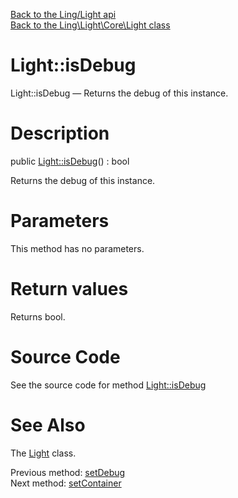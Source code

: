 [Back to the Ling/Light api](https://github.com/lingtalfi/Light/blob/master/doc/api/Ling/Light.md)<br>
[Back to the Ling\Light\Core\Light class](https://github.com/lingtalfi/Light/blob/master/doc/api/Ling/Light/Core/Light.md)


Light::isDebug
================



Light::isDebug — Returns the debug of this instance.




Description
================


public [Light::isDebug](https://github.com/lingtalfi/Light/blob/master/doc/api/Ling/Light/Core/Light/isDebug.md)() : bool




Returns the debug of this instance.




Parameters
================

This method has no parameters.


Return values
================

Returns bool.








Source Code
===========
See the source code for method [Light::isDebug](https://github.com/lingtalfi/Light/blob/master/Core/Light.php#L180-L183)


See Also
================

The [Light](https://github.com/lingtalfi/Light/blob/master/doc/api/Ling/Light/Core/Light.md) class.

Previous method: [setDebug](https://github.com/lingtalfi/Light/blob/master/doc/api/Ling/Light/Core/Light/setDebug.md)<br>Next method: [setContainer](https://github.com/lingtalfi/Light/blob/master/doc/api/Ling/Light/Core/Light/setContainer.md)<br>


